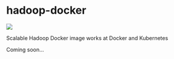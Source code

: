 # hadoop-docker

![](https://github.com/mpolatcan/hadoop-docker/workflows/Hadoop%20Docker%20Image%20Publish/badge.svg)

Scalable Hadoop Docker image works at Docker and Kubernetes

Coming soon...